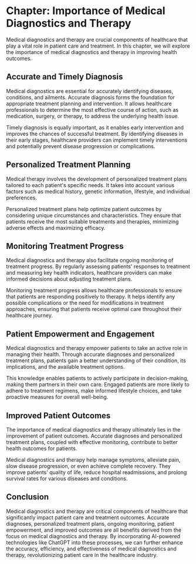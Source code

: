 Chapter: Importance of Medical Diagnostics and Therapy
======================================================

Medical diagnostics and therapy are crucial components of healthcare that play a vital role in patient care and treatment. In this chapter, we will explore the importance of medical diagnostics and therapy in improving health outcomes.

Accurate and Timely Diagnosis
-----------------------------

Medical diagnostics are essential for accurately identifying diseases, conditions, and ailments. Accurate diagnosis forms the foundation for appropriate treatment planning and intervention. It allows healthcare professionals to determine the most effective course of action, such as medication, surgery, or therapy, to address the underlying health issue.

Timely diagnosis is equally important, as it enables early intervention and improves the chances of successful treatment. By identifying diseases in their early stages, healthcare providers can implement timely interventions and potentially prevent disease progression or complications.

Personalized Treatment Planning
-------------------------------

Medical therapy involves the development of personalized treatment plans tailored to each patient's specific needs. It takes into account various factors such as medical history, genetic information, lifestyle, and individual preferences.

Personalized treatment plans help optimize patient outcomes by considering unique circumstances and characteristics. They ensure that patients receive the most suitable treatments and therapies, minimizing adverse effects and maximizing efficacy.

Monitoring Treatment Progress
-----------------------------

Medical diagnostics and therapy also facilitate ongoing monitoring of treatment progress. By regularly assessing patients' responses to treatment and measuring key health indicators, healthcare providers can make informed decisions about adjusting treatment plans.

Monitoring treatment progress allows healthcare professionals to ensure that patients are responding positively to therapy. It helps identify any possible complications or the need for modifications in treatment approaches, ensuring that patients receive optimal care throughout their healthcare journey.

Patient Empowerment and Engagement
----------------------------------

Medical diagnostics and therapy empower patients to take an active role in managing their health. Through accurate diagnoses and personalized treatment plans, patients gain a better understanding of their condition, its implications, and the available treatment options.

This knowledge enables patients to actively participate in decision-making, making them partners in their own care. Engaged patients are more likely to adhere to treatment regimens, make informed lifestyle choices, and take proactive measures for overall well-being.

Improved Patient Outcomes
-------------------------

The importance of medical diagnostics and therapy ultimately lies in the improvement of patient outcomes. Accurate diagnoses and personalized treatment plans, coupled with effective monitoring, contribute to better health outcomes for patients.

Medical diagnostics and therapy help manage symptoms, alleviate pain, slow disease progression, or even achieve complete recovery. They improve patients' quality of life, reduce hospital readmissions, and prolong survival rates for various diseases and conditions.

Conclusion
----------

Medical diagnostics and therapy are critical components of healthcare that significantly impact patient care and treatment outcomes. Accurate diagnoses, personalized treatment plans, ongoing monitoring, patient empowerment, and improved outcomes are all benefits derived from the focus on medical diagnostics and therapy. By incorporating AI-powered technologies like ChatGPT into these processes, we can further enhance the accuracy, efficiency, and effectiveness of medical diagnostics and therapy, revolutionizing patient care in the healthcare industry.
